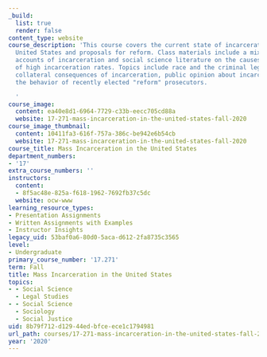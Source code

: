 ```yaml
---
_build:
  list: true
  render: false
content_type: website
course_description: 'This course covers the current state of incarceration in the
  United States and proposals for reform. Class materials include a mix of firsthand/media
  accounts of incarceration and social science literature on the causes and effects
  of high incarceration rates. Topics include race and the criminal legal system,
  collateral consequences of incarceration, public opinion about incarceration, and
  the behavior of recently elected "reform" prosecutors.

  '
course_image:
  content: ea40e8d1-6964-7729-c33b-eecc705cd88a
  website: 17-271-mass-incarceration-in-the-united-states-fall-2020
course_image_thumbnail:
  content: 10411fa3-616f-757a-386c-be942e6b54cb
  website: 17-271-mass-incarceration-in-the-united-states-fall-2020
course_title: Mass Incarceration in the United States
department_numbers:
- '17'
extra_course_numbers: ''
instructors:
  content:
  - 8f5ac48e-825a-f618-1962-7692fb37c5dc
  website: ocw-www
learning_resource_types:
- Presentation Assignments
- Written Assignments with Examples
- Instructor Insights
legacy_uid: 53baf0a6-80d0-5aca-d612-2fa8735c3565
level:
- Undergraduate
primary_course_number: '17.271'
term: Fall
title: Mass Incarceration in the United States
topics:
- - Social Science
  - Legal Studies
- - Social Science
  - Sociology
  - Social Justice
uid: 8b79f712-d129-44ed-bfce-ece1c1794981
url_path: courses/17-271-mass-incarceration-in-the-united-states-fall-2020
year: '2020'
---
```

